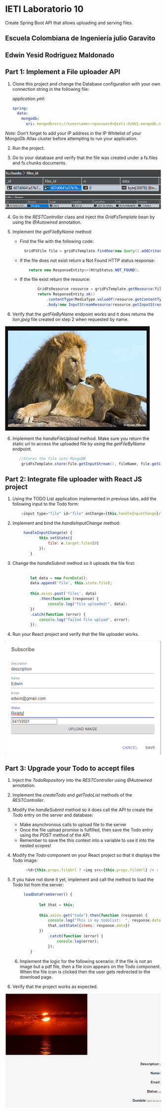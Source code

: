 # IETI Laboratorio 10
Create Spring Boot API that allows uploading and serving files.

## Escuela Colombiana de Ingeniería julio Garavito
## Edwin Yesid Rodriguez Maldonado

## Part 1: Implement a File uploader API

1. Clone this project and change the Database configuration with your own connection string in the following file:
        
    *application.yml*:
    ``` yaml
    spring:
      data:
        mongodb:
          uri: mongodb+srv://<username>:<password>@ieti-dzkk5.mongodb.net/test?retryWrites=true&w=majority 
    ```

*Note:* Don't forget to add your IP address in the IP Whitelist of your MongoDb Atlas cluster before attempting to run your application. 

2. Run the project.

3. Go to your database and verify that the file was created under a fs.files and fs.chunks documents. 

![](img/1.png)
![](img/2.png)

4. Go to the *RESTController* class and inject the *GridFsTemplate* bean by using the *@Autowired* annotation.

5. Implement the *getFileByName* method:

    * Find the file with the following code:
        ````Java
          GridFSFile file = gridFsTemplate.findOne(new Query().addCriteria(Criteria.where("filename").is(filename)));
        ````
    * If the file does not exist return a Not Found HTTP status response:
    
        ````Java
            return new ResponseEntity<>(HttpStatus.NOT_FOUND);
        ````
    * If the file exist return the resource:
        ````Java
                GridFsResource resource = gridFsTemplate.getResource(file.getFilename());
                return ResponseEntity.ok()
                    .contentType(MediaType.valueOf(resource.getContentType()))
                    .body(new InputStreamResource(resource.getInputStream()));
        ````    
    
5. Verify that the *getFileByName* endpoint works and it does returns the *lion.jpeg* file created on step 2 when requested by name.

![](img/3.png)

6. Implement the *handleFileUpload* method. Make sure you return the static url to access the uploaded file by using the *getFileByName* endpoint.

    ````Java
       //Stores the file into MongoDB
        gridFsTemplate.store(file.getInputStream(), fileName, file.getContentType());
    ````

## Part 2: Integrate file uploader with React JS project

1. Using the TODO List application implemented in previous labs, add the following input to the Todo form:

    ````Javascript
        <input type="file" id="file" onChange={this.handleInputChange}/>
    ````
    
2. Implement and bind the *handleInputChange* method:

    ````Javascript
         handleInputChange(e) {
                this.setState({
                    file: e.target.files[0]
                });                
            }
    ````

3. Change the *handleSubmit* method so it uploads the file first:

    ````Javascript
    
            let data = new FormData();
            data.append('file', this.state.file);
    
            this.axios.post('files', data)
                .then(function (response) {
                    console.log("file uploaded!", data);
            })
            .catch(function (error) {
                console.log("failed file upload", error);
            });
    
    ```` 
4. Run your React project and verify that the file uploader works.

![](img/5.png)

## Part 3: Upgrade your Todo to accept files

1. Inject the *TodoRepository* into the *RESTController* using *@Autowired* annotation.

2. Implement the *createTodo* and *getTodoList* methods of the *RESTController*.

3. Modify the *handleSubmit* method so it does call the API to create the *Todo* entry on the server and database:

    * Make asynchronous calls to upload file to the server
    * Once the file upload promise is fulfilled, then save the Todo entry using the *POST* method of the API.
    * Remember to save the *this* context into a variable to use it into the nested scopes!
   
4. Modify the *Todo* component on your React project so that it displays the Todo image:

    ````Javascript
          <td>{this.props.fileUrl ? <img src={this.props.fileUrl} /> : <div/>}</td>
    ```` 

5. If you have not done it yet, implement and call the method to load the Todo list from the server:

    ```javascript
         loadDataFromServer() {
        
                let that = this;
        
                this.axios.get("todo").then(function (response) {
                    console.log("This is my todolist:  ", response.data);
                    that.setState({items: response.data})
                })
                    .catch(function (error) {
                        console.log(error);
                    });
            }

    ```    
    6. Implement the logic for the following scenario: if the file is not an image but a pdf file, then a file icon appears on the Todo component. When the file icon is clicked then the user gets redirected to the download page.
    
7. Verify that the project works as expected.

![](img/6.png)
